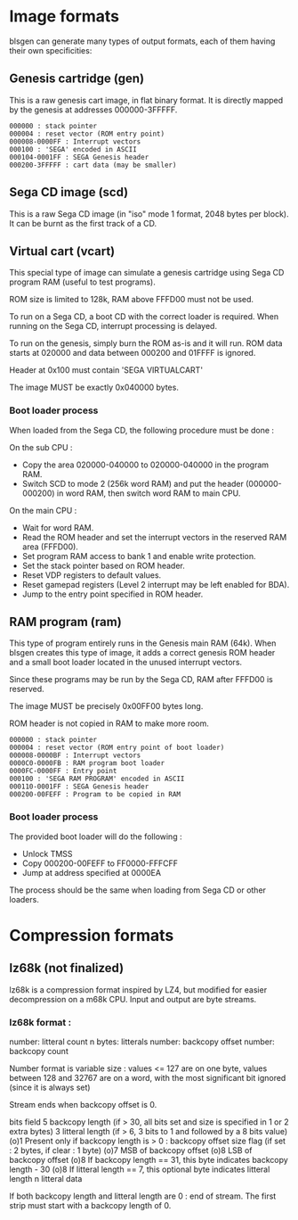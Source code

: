 Image formats
=============

blsgen can generate many types of output formats, each of them having their own specificities:

Genesis cartridge (gen)
-----------------------

This is a raw genesis cart image, in flat binary format. It is directly mapped by the genesis at addresses 000000-3FFFFF.

    000000 : stack pointer
    000004 : reset vector (ROM entry point)
    000008-0000FF : Interrupt vectors
    000100 : 'SEGA' encoded in ASCII
    000104-0001FF : SEGA Genesis header
    000200-3FFFFF : cart data (may be smaller)


Sega CD image (scd)
-------------------

This is a raw Sega CD image (in "iso" mode 1 format, 2048 bytes per block). It can be burnt as the first track of a CD.


Virtual cart (vcart)
--------------------

This special type of image can simulate a genesis cartridge using Sega CD program RAM (useful to test programs).

ROM size is limited to 128k, RAM above FFFD00 must not be used.

To run on a Sega CD, a boot CD with the correct loader is required. When running on the Sega CD, interrupt processing is delayed.

To run on the genesis, simply burn the ROM as-is and it will run. ROM data starts at 020000 and data between 000200 and 01FFFF is ignored.

Header at 0x100 must contain 'SEGA VIRTUALCART'

The image MUST be exactly 0x040000 bytes.


### Boot loader process

When loaded from the Sega CD, the following procedure must be done :

On the sub CPU :

 * Copy the area 020000-040000 to 020000-040000 in the program RAM.
 * Switch SCD to mode 2 (256k word RAM) and put the header (000000-000200) in word RAM, then switch word RAM to main CPU.
 
On the main CPU :

 * Wait for word RAM.
 * Read the ROM header and set the interrupt vectors in the reserved RAM area (FFFD00).
 * Set program RAM access to bank 1 and enable write protection.
 * Set the stack pointer based on ROM header.
 * Reset VDP registers to default values.
 * Reset gamepad registers (Level 2 interrupt may be left enabled for BDA).
 * Jump to the entry point specified in ROM header.


RAM program (ram)
-----------------

This type of program entirely runs in the Genesis main RAM (64k). When blsgen creates this type of image, it adds a correct genesis ROM header and a small boot loader located in the unused interrupt vectors.

Since these programs may be run by the Sega CD, RAM after FFFD00 is reserved.

The image MUST be precisely 0x00FF00 bytes long.

ROM header is not copied in RAM to make more room.

    000000 : stack pointer
    000004 : reset vector (ROM entry point of boot loader)
    000008-0000BF : Interrupt vectors
    0000C0-0000FB : RAM program boot loader
    0000FC-0000FF : Entry point
    000100 : 'SEGA RAM PROGRAM' encoded in ASCII
    000110-0001FF : SEGA Genesis header
    000200-00FEFF : Program to be copied in RAM


### Boot loader process

The provided boot loader will do the following :

 * Unlock TMSS
 * Copy 000200-00FEFF to FF0000-FFFCFF
 * Jump at address specified at 0000EA

The process should be the same when loading from Sega CD or other loaders.


Compression formats
===================

lz68k (not finalized)
-----

lz68k is a compression format inspired by LZ4, but modified for easier decompression on a m68k CPU. Input and output are byte streams.

### lz68k format :

  number: litteral count
 n bytes: litterals
  number: backcopy offset
  number: backcopy count

Number format is variable size : values <= 127 are on one byte, values between 128 and 32767 are on a word, with the most significant bit ignored (since it is always set)

Stream ends when backcopy offset is 0.


bits field
   5 backcopy length (if > 30, all bits set and size is specified in 1 or 2 extra bytes)
   3 litteral length (if > 6, 3 bits to 1 and followed by a 8 bits value)
(o)1 Present only if backcopy length is > 0 : backcopy offset size flag (if set : 2 bytes, if clear : 1 byte)
(o)7 MSB of backcopy offset
(o)8 LSB of backcopy offset
(o)8 If backcopy length == 31, this byte indicates backcopy length - 30
(o)8 If litteral length == 7, this optional byte indicates litteral length
   n litteral data

If both backcopy length and litteral length are 0 : end of stream. The first strip must start with a backcopy length of 0.
